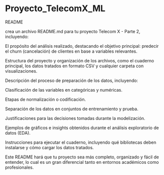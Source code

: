 # Proyecto_TelecomX_ML

README
 
crea un archivo README.md para tu proyecto Telecom X - Parte 2, incluyendo:

El propósito del análisis realizado, destacando el objetivo principal: predecir el churn (cancelación) de clientes en base a variables relevantes.

Estructura del proyecto y organización de los archivos, como el cuaderno principal, los datos tratados en formato CSV y cualquier carpeta con visualizaciones.

Descripción del proceso de preparación de los datos, incluyendo:

Clasificación de las variables en categóricas y numéricas.

Etapas de normalización o codificación.

Separación de los datos en conjuntos de entrenamiento y prueba.

Justificaciones para las decisiones tomadas durante la modelización.

Ejemplos de gráficos e insights obtenidos durante el análisis exploratorio de datos (EDA).

Instrucciones para ejecutar el cuaderno, incluyendo qué bibliotecas deben instalarse y cómo cargar los datos tratados.

Este README hará que tu proyecto sea más completo, organizado y fácil de entender, lo cual es un gran diferencial tanto en entornos académicos como profesionales.
